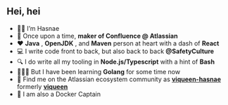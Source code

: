 ## Hei, hei 

- 👋🏼 I’m  Hasnae
- 📝 Once upon a time, **maker of Confluence @ Atlassian**
- ❤️ **Java** , **OpenJDK** , and **Maven** person at heart with a dash of **React**
- 💻 I write code front to back, but also back to back **@SafetyCulture**
- 🔍 I do write all my tooling in **Node.js/Typescript** with a hint of **Bash**
- 👩🏻‍🎓 But I have been learning **Golang** for some time now
- 🧭 Find me on the Atlassian ecosystem community as [**viqueen-hasnae**](https://community.developer.atlassian.com/u/viqueen-hasnae/summary) formerly [**viqueen**](https://community.developer.atlassian.com/u/viqueen/summary)
- 🐳 I am also a Docker Captain
